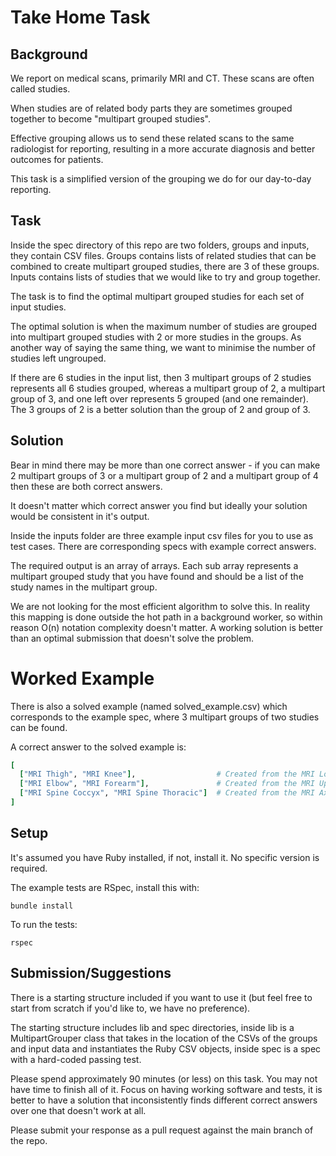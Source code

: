 # Take Home Task

## Background
We report on medical scans, primarily MRI and CT. These scans are often called
studies.

When studies are of related body parts they are sometimes grouped together to
become "multipart grouped studies".

Effective grouping allows us to send these related scans to the same
radiologist for reporting, resulting in a more accurate diagnosis and better
outcomes for patients. 

This task is a simplified version of the grouping we do for our day-to-day
reporting.

## Task
Inside the spec directory of this repo are two folders, groups and inputs, they
contain CSV files. Groups contains lists of related studies that can be
combined to create multipart grouped studies, there are 3 of these groups.
Inputs contains lists of studies that we would like to try and group together.

The task is to find the optimal multipart grouped studies for each set of input
studies. 

The optimal solution is when the maximum number of studies are grouped into
multipart grouped studies with 2 or more studies in the groups. As another way
of saying the same thing, we want to minimise the number of studies left
ungrouped.

If there are 6 studies in the input list, then 3 multipart groups of 2 studies
represents all 6 studies grouped, whereas a multipart group of 2, a multipart
group of 3, and one left over represents 5 grouped (and one remainder). The 3
groups of 2 is a better solution than the group of 2 and group of 3.

## Solution

Bear in mind there may be more than one correct answer - if you can make 2
multipart groups of 3 or a multipart group of 2 and a multipart group of 4 then
these are both correct answers. 

It doesn't matter which correct answer you find but ideally your solution would
be consistent in it's output.

Inside the inputs folder are three example input csv files for you to use as test
cases. There are corresponding specs with example correct answers.

The required output is an array of arrays. Each sub array represents a
multipart grouped study that you have found and should be a list of the study
names in the multipart group. 

We are not looking for the most efficient algorithm to solve this. In reality
this mapping is done outside the hot path in a background worker, so within
reason O(n) notation complexity doesn't matter. A working solution is better
than an optimal submission that doesn't solve the problem.

# Worked Example
There is also a solved example (named solved_example.csv) which corresponds to
the example spec, where 3 multipart groups of two studies can be found.

A correct answer to the solved example is:

```ruby
[
  ["MRI Thigh", "MRI Knee"],                  # Created from the MRI Lower Limb group
  ["MRI Elbow", "MRI Forearm"],               # Created from the MRI Upper Limb group
  ["MRI Spine Coccyx", "MRI Spine Thoracic"]  # Created from the MRI Axial Skeleton group
]
```

## Setup

It's assumed you have Ruby installed, if not, install it. No specific version
is required.

The example tests are RSpec, install this with:
```
bundle install
```

To run the tests:
```
rspec
```

## Submission/Suggestions
There is a starting structure included if you want to use it (but feel free to
start from scratch if you'd like to, we have no preference). 

The starting structure includes lib and spec directories, inside lib is a
MultipartGrouper class that takes in the location of the CSVs of the groups and
input data and instantiates the Ruby CSV objects, inside spec is a spec with a
hard-coded passing test.  

Please spend approximately 90 minutes (or less) on this task. You may not have
time to finish all of it. Focus on having working software and tests, it is
better to have a solution that inconsistently finds different correct answers
over one that doesn't work at all.

Please submit your response as a pull request against the main branch of the repo.
